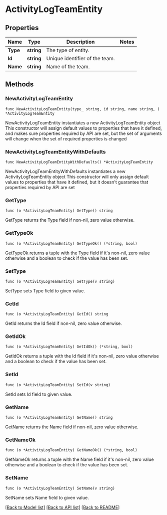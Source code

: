 # ActivityLogTeamEntity

## Properties

Name | Type | Description | Notes
------------ | ------------- | ------------- | -------------
**Type** | **string** | The type of entity. | 
**Id** | **string** | Unique identifier of the team. | 
**Name** | **string** | Name of the team. | 

## Methods

### NewActivityLogTeamEntity

`func NewActivityLogTeamEntity(type_ string, id string, name string, ) *ActivityLogTeamEntity`

NewActivityLogTeamEntity instantiates a new ActivityLogTeamEntity object
This constructor will assign default values to properties that have it defined,
and makes sure properties required by API are set, but the set of arguments
will change when the set of required properties is changed

### NewActivityLogTeamEntityWithDefaults

`func NewActivityLogTeamEntityWithDefaults() *ActivityLogTeamEntity`

NewActivityLogTeamEntityWithDefaults instantiates a new ActivityLogTeamEntity object
This constructor will only assign default values to properties that have it defined,
but it doesn't guarantee that properties required by API are set

### GetType

`func (o *ActivityLogTeamEntity) GetType() string`

GetType returns the Type field if non-nil, zero value otherwise.

### GetTypeOk

`func (o *ActivityLogTeamEntity) GetTypeOk() (*string, bool)`

GetTypeOk returns a tuple with the Type field if it's non-nil, zero value otherwise
and a boolean to check if the value has been set.

### SetType

`func (o *ActivityLogTeamEntity) SetType(v string)`

SetType sets Type field to given value.


### GetId

`func (o *ActivityLogTeamEntity) GetId() string`

GetId returns the Id field if non-nil, zero value otherwise.

### GetIdOk

`func (o *ActivityLogTeamEntity) GetIdOk() (*string, bool)`

GetIdOk returns a tuple with the Id field if it's non-nil, zero value otherwise
and a boolean to check if the value has been set.

### SetId

`func (o *ActivityLogTeamEntity) SetId(v string)`

SetId sets Id field to given value.


### GetName

`func (o *ActivityLogTeamEntity) GetName() string`

GetName returns the Name field if non-nil, zero value otherwise.

### GetNameOk

`func (o *ActivityLogTeamEntity) GetNameOk() (*string, bool)`

GetNameOk returns a tuple with the Name field if it's non-nil, zero value otherwise
and a boolean to check if the value has been set.

### SetName

`func (o *ActivityLogTeamEntity) SetName(v string)`

SetName sets Name field to given value.



[[Back to Model list]](../README.md#documentation-for-models) [[Back to API list]](../README.md#documentation-for-api-endpoints) [[Back to README]](../README.md)


